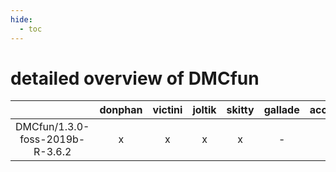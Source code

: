```yaml
---
hide:
  - toc
---
```


detailed overview of DMCfun
===========================

| |donphan|victini|joltik|skitty|gallade|accelgor|swalot|doduo|
| :---: | :---: | :---: | :---: | :---: | :---: | :---: | :---: | :---: |
|DMCfun/1.3.0-foss-2019b-R-3.6.2|x|x|x|x|-|-|-|x|
